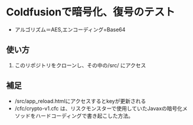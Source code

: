 # Coldfusionで暗号化、復号のテスト
- アルゴリズム＝AES,エンコーディング=Base64

## 使い方
1. このリポジトリをクローンし、その中の/src/ にアクセス

## 補足
- /src/app_reload.htmlにアクセスするとkeyが更新される
- /cfc/crypto-v1.cfc は、リスクモンスターで使用していたJavaxの暗号化メソッドをハードコーディングで書き起こした方法。
